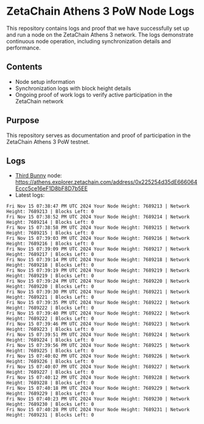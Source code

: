 # ZetaChain Athens 3 PoW Node Logs
This repository contains logs and proof that we have successfully set up and run a node on the ZetaChain Athens 3 network. The logs demonstrate continuous node operation, including synchronization details and performance.

## Contents
- Node setup information
- Synchronization logs with block height details
- Ongoing proof of work logs to verify active participation in the ZetaChain network

## Purpose
This repository serves as documentation and proof of participation in the ZetaChain Athens 3 PoW testnet.

## Logs

- [Third Bunny](https://thirdbunny.xyz/) node: https://athens.explorer.zetachain.com/address/0x225254d35dE666064Eccc5ce16eF1D8bF8D7b5EE
- Latest logs:
```
Fri Nov 15 07:38:47 PM UTC 2024 Your Node Height: 7689213 | Network Height: 7689213 | Blocks Left: 0
Fri Nov 15 07:38:52 PM UTC 2024 Your Node Height: 7689214 | Network Height: 7689214 | Blocks Left: 0
Fri Nov 15 07:38:58 PM UTC 2024 Your Node Height: 7689215 | Network Height: 7689215 | Blocks Left: 0
Fri Nov 15 07:39:03 PM UTC 2024 Your Node Height: 7689216 | Network Height: 7689216 | Blocks Left: 0
Fri Nov 15 07:39:09 PM UTC 2024 Your Node Height: 7689217 | Network Height: 7689217 | Blocks Left: 0
Fri Nov 15 07:39:14 PM UTC 2024 Your Node Height: 7689218 | Network Height: 7689218 | Blocks Left: 0
Fri Nov 15 07:39:19 PM UTC 2024 Your Node Height: 7689219 | Network Height: 7689219 | Blocks Left: 0
Fri Nov 15 07:39:24 PM UTC 2024 Your Node Height: 7689220 | Network Height: 7689220 | Blocks Left: 0
Fri Nov 15 07:39:30 PM UTC 2024 Your Node Height: 7689221 | Network Height: 7689221 | Blocks Left: 0
Fri Nov 15 07:39:35 PM UTC 2024 Your Node Height: 7689222 | Network Height: 7689222 | Blocks Left: 0
Fri Nov 15 07:39:40 PM UTC 2024 Your Node Height: 7689222 | Network Height: 7689222 | Blocks Left: 0
Fri Nov 15 07:39:46 PM UTC 2024 Your Node Height: 7689223 | Network Height: 7689223 | Blocks Left: 0
Fri Nov 15 07:39:51 PM UTC 2024 Your Node Height: 7689224 | Network Height: 7689224 | Blocks Left: 0
Fri Nov 15 07:39:56 PM UTC 2024 Your Node Height: 7689225 | Network Height: 7689225 | Blocks Left: 0
Fri Nov 15 07:40:02 PM UTC 2024 Your Node Height: 7689226 | Network Height: 7689226 | Blocks Left: 0
Fri Nov 15 07:40:07 PM UTC 2024 Your Node Height: 7689227 | Network Height: 7689227 | Blocks Left: 0
Fri Nov 15 07:40:12 PM UTC 2024 Your Node Height: 7689228 | Network Height: 7689228 | Blocks Left: 0
Fri Nov 15 07:40:18 PM UTC 2024 Your Node Height: 7689229 | Network Height: 7689229 | Blocks Left: 0
Fri Nov 15 07:40:23 PM UTC 2024 Your Node Height: 7689230 | Network Height: 7689230 | Blocks Left: 0
Fri Nov 15 07:40:28 PM UTC 2024 Your Node Height: 7689231 | Network Height: 7689231 | Blocks Left: 0
```
